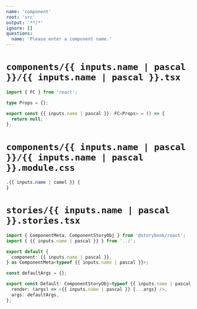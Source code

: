 ```yaml
---
name: 'component'
root: 'src'
output: '**/*'
ignore: []
questions:
  name: 'Please enter a component name.'
---
```


# `components/{{ inputs.name | pascal }}/{{ inputs.name | pascal }}.tsx`

```typescript
import { FC } from 'react';

type Props = {};

export const {{ inputs.name | pascal }}: FC<Props> = () => {
  return null;
};
```

# `components/{{ inputs.name | pascal }}/{{ inputs.name | pascal }}.module.css`

```css
.{{ inputs.name | camel }} {
}
```

# `stories/{{ inputs.name | pascal }}.stories.tsx`

```typescript
import { ComponentMeta, ComponentStoryObj } from '@storybook/react';
import { {{ inputs.name | pascal }} } from '../';

export default {
  component: {{ inputs.name | pascal }},
} as ComponentMeta<typeof {{ inputs.name | pascal }}>;

const defaultArgs = {};

export const Default: ComponentStoryObj<typeof {{ inputs.name | pascal }}> = {
  render: (args) => <{{ inputs.name | pascal }} {...args} />,
  args: defaultArgs,
};
```
